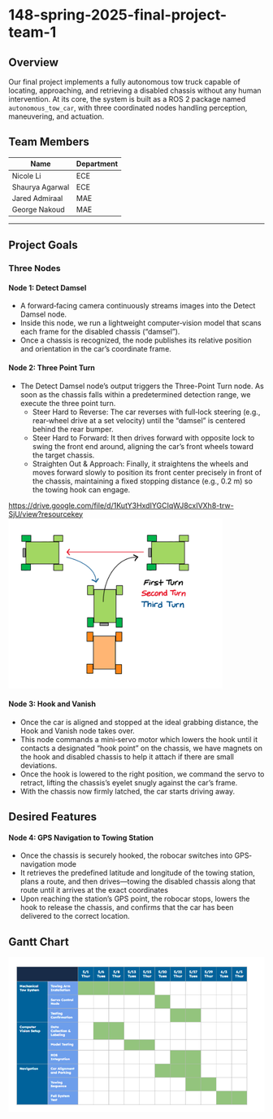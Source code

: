 ﻿# 148-spring-2025-final-project-team-1



 
## Overview
Our final project implements a fully autonomous tow truck capable of locating, approaching, and retrieving a disabled chassis without any human intervention. At its core, the system is built as a ROS 2 package named `autonomous_tow_car`, with three coordinated nodes handling perception, maneuvering, and actuation.

## Team Members

| Name | Department |
|------|-------|
| Nicole Li | ECE |
| Shaurya Agarwal| ECE |
| Jared Admiraal | MAE | 
| George Nakoud | MAE | 

---

## Project Goals 
### Three Nodes
#### Node 1: Detect Damsel
- A forward‐facing camera continuously streams images into the Detect Damsel node.
- Inside this node, we run a lightweight computer‐vision model that scans each frame for the disabled chassis (“damsel”).
- Once a chassis is recognized, the node publishes its relative position and orientation in the car’s coordinate frame.

#### Node 2: Three Point Turn
- The Detect Damsel node’s output triggers the Three-Point Turn node. As soon as the chassis falls within a predetermined detection range, we execute the three point turn.
  - Steer Hard to Reverse: The car reverses with full‐lock steering (e.g., rear‐wheel drive at a set velocity) until the “damsel” is centered behind the rear bumper.
  - Steer Hard to Forward: It then drives forward with opposite lock to swing the front end around, aligning the car’s front wheels toward the target chassis.
  - Straighten Out & Approach: Finally, it straightens the wheels and moves forward slowly to position its front center precisely in front of the chassis, maintaining a fixed stopping distance (e.g., 0.2 m) so the towing hook can engage.
 
https://drive.google.com/file/d/1KutY3HxdIYGCIqWJ8cxIVXh8-trw-SjU/view?resourcekey
![image](images/3_point_turn.png)

#### Node 3: Hook and Vanish
- Once the car is aligned and stopped at the ideal grabbing distance, the Hook and Vanish node takes over.
- This node commands a mini‐servo motor which lowers the hook until it contacts a designated “hook point” on the chassis, we have magnets on the hook and disabled chassis to help it attach if there are small deviations.
- Once the hook is lowered to the right position, we command the servo to retract, lifting the chassis’s eyelet snugly against the car’s frame.
- With the chassis now firmly latched, the car starts driving away.

## Desired Features
#### Node 4: GPS Navigation to Towing Station
- Once the chassis is securely hooked, the robocar switches into GPS‐navigation mode
- It retrieves the predefined latitude and longitude of the towing station, plans a route, and then drives—towing the disabled chassis along that route until it arrives at the exact coordinates
- Upon reaching the station’s GPS point, the robocar stops, lowers the hook to release the chassis, and confirms that the car has been delivered to the correct location.

## Gantt Chart
![image](images/gantt)

